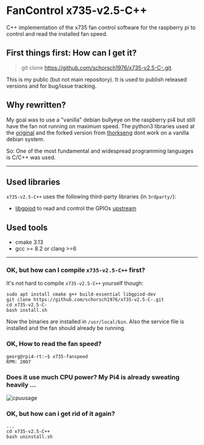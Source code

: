 # FanControl x735-v2.5-C++

C++ implementation of the x735 fan control software for the raspberry pi to
control and read the installed fan speed.

## First things first: How can I get it?

> git clone https://github.com/schorsch1976/x735-v2.5-C-.git.

This is my public (but not main repository). It is used to publish released versions and
for bug/issue tracking.

## Why rewritten?

My goal was to use a "vanilla" debian bullyeye on the raspberry pi4 but still have the
fan not running on maximum speed. The python3 libraries used at the [original](https://wiki.geekworm.com/X735_V2.5_Software) and the forked version from [thorkseng](https://github.com/thorkseng/x735-v2.5) dont work on a vanilla debian system.

So: One of the most fundamental and widespread programming languages is C/C++ was used.

---

## Used libraries

``x735-v2.5-C++`` uses the following third-party libraries (in ``3rdparty/``):
- [libgpiod](https://libgpiod.readthedocs.io/en/latest/index.html) to read and control the GPIOs [upstream](https://git.kernel.org/pub/scm/libs/libgpiod/libgpiod.git)


## Used tools

- cmake 3.13
- gcc >= 8.2 or clang >=6

---

### OK, but how can I compile ``x735-v2.5-C++`` first?

It's not hard to compile ``x735-v2.5-C++`` yourself though:

~~~
sudo apt install cmake g++ build-essential libgpiod-dev
git clone https://github.com/schorsch1976/x735-v2.5-C-.git
cd x735-v2.5-C-
bash install.sh
~~~

Now the binaries are installed in ``/usr/local/bin``. Also the service file is installed
and the fan should already be running.

### OK, How to read the fan speed?

~~~
georg@rpi4-rt:~$ x735-fanspeed
RPM: 2007
~~~

### Does it use much CPU power? My Pi4 is already sweating heavily ...

![cpuusage](https://github.com/schorsch1976/x735-v2.5-C/blob/master/images/cpuusage.png?raw=true)


### OK, but how can i get rid of it again?

~~~
...
cd x735-v2.5-C++
bash uninstall.sh
~~~
